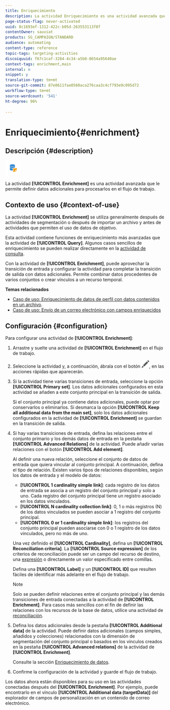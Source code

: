 ```yaml
---
title: Enriquecimiento
description: La actividad Enriquecimiento es una actividad avanzada que le permite definir datos adicionales para procesarlos en el flujo de trabajo.
page-status-flag: never-activated
uuid: 8c1693ef-1312-422c-b05d-263553113f8f
contentOwner: sauviat
products: SG_CAMPAIGN/STANDARD
audience: automating
content-type: reference
topic-tags: targeting-activities
discoiquuid: f67c1caf-3284-4c34-a5b0-8654a95640ae
context-tags: enrichment,main
internal: n
snippet: y
translation-type: tm+mt
source-git-commit: 87e0611fae0560aca276caa3c4cf793e9c095d72
workflow-type: tm+mt
source-wordcount: '541'
ht-degree: 96%

---
```



# Enriquecimiento{#enrichment}

## Descripción {#description}

![](assets/enrichment.png)

La actividad **[!UICONTROL Enrichment]** es una actividad avanzada que le permite definir datos adicionales para procesarlos en el flujo de trabajo.

## Contexto de uso {#context-of-use}

La actividad **[!UICONTROL Enrichment]** se utiliza generalmente después de actividades de segmentación o después de importar un archivo y antes de actividades que permiten el uso de datos de objetivo.

Esta actividad contiene funciones de enriquecimiento más avanzadas que la actividad de **[!UICONTROL Query]**. Algunos casos sencillos de enriquecimiento se pueden realizar directamente en la [actividad de consulta](../../automating/using/query.md#enriching-data).

Con la actividad de **[!UICONTROL Enrichment]**, puede aprovechar la transición de entrada y configurar la actividad para completar la transición de salida con datos adicionales. Permite combinar datos procedentes de varios conjuntos o crear vínculos a un recurso temporal.

**Temas relacionados**

* [Caso de uso: Enriquecimiento de datos de perfil con datos contenidos en un archivo](../../automating/using/enriching-profile-data-file.md).
* [Caso de uso: Envío de un correo electrónico con campos enriquecidos](../../automating/using/sending-email-enriched-fields.md)

## Configuración {#configuration}

Para configurar una actividad de **[!UICONTROL Enrichment]**:

1. Arrastre y suelte una actividad de **[!UICONTROL Enrichment]** en el flujo de trabajo.
1. Seleccione la actividad y, a continuación, ábrala con el botón ![](assets/edit_darkgrey-24px.png), en las acciones rápidas que aparecerán.
1. Si la actividad tiene varias transiciones de entrada, seleccione la opción **[!UICONTROL Primary set]**. Los datos adicionales configurados en esta actividad se añaden a este conjunto principal en la transición de salida.

   Si el conjunto principal ya contiene datos adicionales, puede optar por conservarlos o eliminarlos. Si desmarca la opción **[!UICONTROL Keep all additional data from the main set]**, solo los datos adicionales configurados en la actividad de **[!UICONTROL Enrichment]** se guardan en la transición de salida.

1. Si hay varias transiciones de entrada, defina las relaciones entre el conjunto primario y los demás datos de entrada en la pestaña **[!UICONTROL Advanced Relations]** de la actividad. Puede añadir varias relaciones con el botón **[!UICONTROL Add element]**.

   Al definir una nueva relación, seleccione el conjunto de datos de entrada que quiera vincular al conjunto principal. A continuación, defina el tipo de relación. Existen varios tipos de relaciones disponibles, según los datos de entrada y el modelo de datos:

   * **[!UICONTROL 1 cardinality simple link]**: cada registro de los datos de entrada se asocia a un registro del conjunto principal y solo a uno. Cada registro del conjunto principal tiene un registro asociado en los datos vinculados.
   * **[!UICONTROL N cardinality collection link]**: 0, 1 o más registros (N) de los datos vinculados se pueden asociar a 1 registro del conjunto principal.
   * **[!UICONTROL 0 or 1 cardinality simple link]**: los registros del conjunto principal pueden asociarse con 0 o 1 registro de los datos vinculados, pero no más de uno.

   Una vez definido el **[!UICONTROL Cardinality]**, defina un **[!UICONTROL Reconciliation criteria]**. La **[!UICONTROL Source expression]** de los criterios de reconciliación puede ser un campo del recurso de destino, una [expresión](../../automating/using/advanced-expression-editing.md) o directamente un valor especificado entre comillas.

   Defina una **[!UICONTROL Label]** y un **[!UICONTROL ID]** que resulten fáciles de identificar más adelante en el flujo de trabajo.

   >[!NOTE]
   >
   >Solo se pueden definir relaciones entre el conjunto principal y las demás transiciones de entrada conectadas a la actividad de **[!UICONTROL Enrichment]**. Para casos más sencillos con el fin de definir las relaciones con los recursos de la base de datos, utilice una actividad de [reconciliación](../../automating/using/reconciliation.md).

1. Defina los datos adicionales desde la pestaña **[!UICONTROL Additional data]** de la actividad. Puede definir datos adicionales (campos simples, añadidos y colecciones) relacionados con la dimensión de segmentación del conjunto principal o basados en los vínculos creados en la pestaña **[!UICONTROL Advanced relations]** de la actividad de **[!UICONTROL Enrichment]**.

   Consulte la sección [Enriquecimiento de datos](../../automating/using/query.md#enriching-data).

1. Confirme la configuración de la actividad y guarde el flujo de trabajo.

Los datos ahora están disponibles para su uso en las actividades conectadas después del **[!UICONTROL Enrichment]**. Por ejemplo, puede encontrarlo en el vínculo **[!UICONTROL Additional data (targetData)]** del explorador de campos de personalización en un contenido de correo electrónico.
